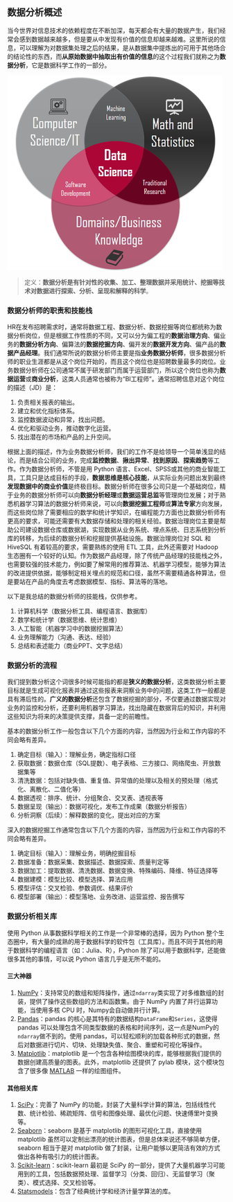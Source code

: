 ## 数据分析概述

当今世界对信息技术的依赖程度在不断加深，每天都会有大量的数据产生，我们经常会感到数据越来越多，但是要从中发现有价值的信息却越来越难。这里所说的信息，可以理解为对数据集处理之后的结果，是从数据集中提炼出的可用于其他场合的结论性的东西，而**从原始数据中抽取出有价值的信息**的这个过程我们就称之为**数据分析**，它是数据科学工作的一部分。

<img src="./res/data_science.png" style="zoom:50%;">

> 定义：**数据分析是有针对性的收集、加工、整理数据并采用统计、挖掘等技术对数据进行探索、分析、呈现和解释的科学**。

### 数据分析师的职责和技能栈

HR在发布招聘需求时，通常将数据工程、数据分析、数据挖掘等岗位都统称为数据分析岗位，但是根据工作性质的不同，又可以分为偏工程的**数据治理方向**、偏业务的**数据分析方向**、偏算法的**数据挖掘方向**、偏开发的**数据开发方向**、偏产品的**数据产品经理**。我们通常所说的数据分析师主要是指**业务数据分析师**，很多数据分析师的职业生涯都是从这个岗位开始的，而且这个岗位也是招聘数量最多的岗位。业务数据分析师在公司通常不属于研发部门而属于运营部门，所以这个岗位也称为**数据运营**或**商业分析**，这类人员通常也被称为“BI工程师”。通常招聘信息对这个岗位的描述（JD）是：

1. 负责相关报表的输出。
2. 建立和优化指标体系。
3. 监控数据波动和异常，找出问题。
4. 优化和驱动业务，推动数字化运营。
5. 找出潜在的市场和产品的上升空间。

根据上面的描述，作为业务数据分析师，我们的工作不是给领导一个简单浅显的结论，而是结合公司的业务，完成**监控数据**、**揪出异常**、**找到原因**、**探索趋势**等工作。作为数据分析师，不管是用 Python 语言、Excel、SPSS或其他的商业智能工具，工具只是达成目标的手段，**数据思维是核心技能**，从实际业务问题出发到最终**发现数据中的商业价值**是终极目标。数据分析师在很多公司只是一个基础岗位，精于业务的数据分析师可以向**数据分析经理**或**数据运营总监**等管理岗位发展；对于熟悉机器学习算法的数据分析师来说，可以向**数据挖掘工程师**或**算法专家**方向发展，而这些岗位除了需要相应的数学和统计学知识，在编程能力方面也比数据分析师有更高的要求，可能还需要有大数据存储和处理的相关经验。数据治理岗位主要是帮助公司建设数据仓库或数据湖，实现数据从业务系统、埋点系统、日志系统到分析库的转移，为后续的数据分析和挖掘提供基础设施。数据治理岗位对 SQL 和 HiveSQL 有着较高的要求，需要熟练的使用 ETL 工具，此外还需要对 Hadoop 生态圈有一个较好的认知。作为数据产品经理，除了传统产品经理的技能栈之外，也需要较强的技术能力，例如要了解常用的推荐算法、机器学习模型，能够为算法的改进提供依据，能够制定相关埋点的规范和口径，虽然不需要精通各种算法，但是要站在产品的角度去考虑数据模型、指标、算法等的落地。

以下是我总结的数据分析师的技能栈，仅供参考。

1. 计算机科学（数据分析工具、编程语言、数据库）
2. 数学和统计学（数据思维、统计思维）
3. 人工智能（机器学习中的数据挖掘算法）
4. 业务理解能力（沟通、表达、经验）
5. 总结和表述能力（商业PPT、文字总结）

### 数据分析的流程

我们提到数分析这个词很多时候可能指的都是**狭义的数据分析**，这类数据分析主要目标就是生成可视化报表并通过这些报表来洞察业务中的问题，这类工作一般都是具有滞后性的。**广义的数据分析**还包含了数据挖掘的部分，不仅要通过数据实现对业务的监控和分析，还要利用机器学习算法，找出隐藏在数据背后的知识，并利用这些知识为将来的决策提供支撑，具备一定的前瞻性。

基本的数据分析工作一般包含以下几个方面的内容，当然因为行业和工作内容的不同会略有差异。

1. 确定目标（输入）：理解业务，确定指标口径
2. 获取数据：数据仓库（SQL提数）、电子表格、三方接口、网络爬虫、开放数据集等
3. 清洗数据：包括对缺失值、重复值、异常值的处理以及相关的预处理（格式化、离散化、二值化等）
4. 数据透视：排序、统计、分组聚合、交叉表、透视表等
5. 数据呈现（输出）：数据可视化，发布工作成果（数据分析报告）
6. 分析洞察（后续）：解释数据的变化，提出对应的方案

深入的数据挖掘工作通常包含以下几个方面的内容，当然因为行业和工作内容的不同会略有差异。

1. 确定目标（输入）：理解业务，明确挖掘目标
2. 数据准备：数据采集、数据描述、数据探索、质量判定等
3. 数据加工：提取数据、清洗数据、数据变换、特殊编码、降维、特征选择等
4. 数据建模：模型比较、模型选择、算法应用
5. 模型评估：交叉检验、参数调优、结果评价
6. 模型部署（输出）：模型落地、业务改进、运营监控、报告撰写

### 数据分析相关库

使用 Python 从事数据科学相关的工作是一个非常棒的选择，因为 Python 整个生态圈中，有大量的成熟的用于数据科学的软件包（工具库）。而且不同于其他的用于数据科学的编程语言（如：Julia、R），Python 除了可以用于数据科学，还能做很多其他的事情，可以说 Python 语言几乎是无所不能的。

#### 三大神器

1. [NumPy](https://numpy.org/)：支持常见的数组和矩阵操作，通过`ndarray`类实现了对多维数组的封装，提供了操作这些数组的方法和函数集。由于 NumPy 内置了并行运算功能，当使用多核 CPU 时，Numpy会自动做并行计算。
2. [Pandas](https://pandas.pydata.org/)：pandas 的核心是其特有的数据结构`DataFrame`和`Series`，这使得 pandas 可以处理包含不同类型数据的表格和时间序列，这一点是NumPy的`ndarray`做不到的。使用 pandas，可以轻松顺利的加载各种形式的数据，然后对数据进行切片、切块、处理缺失值、聚合、重塑和可视化等操作。
3. [Matplotlib](https://matplotlib.org/)：matplotlib 是一个包含各种绘图模块的库，能够根据我们提供的数据创建高质量的图表。此外，matplotlib 还提供了 pylab 模块，这个模块包含了很多像 [MATLAB](https://www.mathworks.com/products/matlab.html) 一样的绘图组件。

#### 其他相关库

1. [SciPy](https://scipy.org/)：完善了 NumPy 的功能，封装了大量科学计算的算法，包括线性代数、统计检验、稀疏矩阵、信号和图像处理、最优化问题、快速傅里叶变换等。
2. [Seaborn](https://seaborn.pydata.org/)：seaborn 是基于 matplotlib 的图形可视化工具，直接使用 matplotlib 虽然可以定制出漂亮的统计图表，但是总体来说还不够简单方便，seaborn 相当于是对 matplotlib 做了封装，让用户能够以更简洁有效的方式做出各种有吸引力的统计图表。
3. [Scikit-learn](https://scikit-learn.org/)：scikit-learn 最初是 SciPy 的一部分，提供了大量机器学习可能用到的工具，包括数据预处理、监督学习（分类、回归）、无监督学习（聚类）、模式选择、交叉检验等。
4. [Statsmodels](https://www.statsmodels.org/stable/index.html)：包含了经典统计学和经济计量学算法的库。
